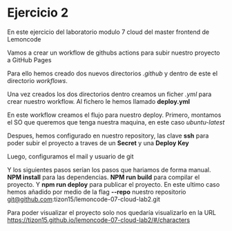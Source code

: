 # Ejercicio 2

En este ejercicio del laboratorio modulo 7 cloud del master frontend de Lemoncode

Vamos a crear un workflow de githubs actions para subir nuestro proyecto a GitHub Pages

Para ello hemos creado dos nuevos directorios *.github* y dentro de este el directorio *workflows*. 

Una vez creados los dos directorios dentro creamos un ficher *.yml* para crear nuestro workflow. Al fichero le hemos llamado **deploy.yml**

En este workflow creamos el flujo para nuestro deploy. Primero, montamos el SO que queremos que tenga nuestra maquina, en este caso *ubuntu-latest*

Despues, hemos configurado en nuestro repository, las clave **ssh** para poder subir el proyecto a traves de un **Secret** y una **Deploy Key**

Luego, configuramos el mail y usuario de git

Y los siguientes pasos serían los pasos que hariamos de forma manual. **NPM install** para las dependencias. **NPM run build** para compilar el proyecto. Y **npm run deploy** para publicar el proyecto. En este ultimo caso hemos añadido por medio de la flag **--repo** nuestro repositorio git@github.com:tizon15/lemoncode-07-cloud-lab2.git 

Para poder visualizar el proyecto solo nos quedaría visualizarlo en la URL https://tizon15.github.io/lemoncode-07-cloud-lab2/#/characters